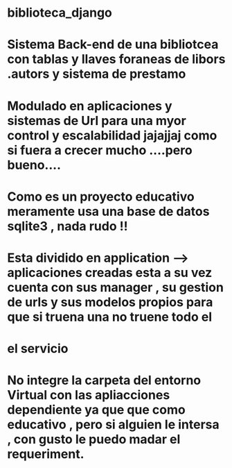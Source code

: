 # biblioteca_django
# Sistema Back-end de una bibliotcea con tablas y llaves foraneas de libors .autors y sistema de prestamo
# Modulado en aplicaciones y sistemas de Url para una myor control y escalabilidad jajajjaj como si fuera a crecer mucho ....pero bueno....
# Como es un proyecto educativo meramente usa una base de datos sqlite3 , nada rudo !!

# Esta dividido en application --> aplicaciones creadas esta a su vez cuenta con sus manager , su gestion de urls y sus modelos propios para que si truena una no truene todo el
# el servicio 

# No integre la carpeta del entorno Virtual con las apliacciones dependiente ya que que como educativo , pero si alguien le intersa , con gusto le puedo madar el requeriment.
